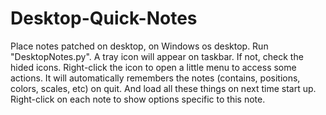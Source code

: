 # Desktop-Quick-Notes
Place notes patched on desktop, on Windows os desktop.
Run "DesktopNotes.py". A tray icon will appear on taskbar. If not, check the hided icons.
Right-click the icon to open a little menu to access some actions.
It will automatically remembers the notes (contains, positions, colors, scales, etc) on quit. And load all these things on next time start up.
Right-click on each note to show options specific to this note.
